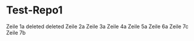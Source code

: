 # Test-Repo1

Zeile 1a
deleted
deleted
Zeile 2a
Zeile 3a
Zeile 4a
Zeile 5a
Zeile 6a
Zeile 7c
Zeile 7b

